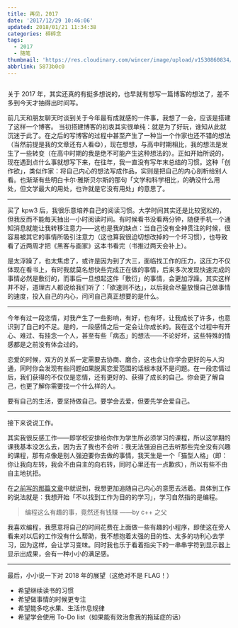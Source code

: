 ```yaml
---
title: 再见，2017
date: '2017/12/29 10:46:06'
updated: 2018/01/21 11:34:38
categories: 碎碎念
tags:
  - 2017
  - 随笔
thumbnail: 'https://res.cloudinary.com/wincer/image/upload/v1530860834/blog/goodbye_2017/cover.jpg'
abbrlink: 5873b0c0
---
```


<iframe frameborder="no" height="0" width="100%" src="https://note.itswincer.com/music/v1/?mid=001RjIc40vapmG&author=Capo%20Productions&title=4u&pic=M000000Xkryn0vUqzL&lrc=4010884"></iframe>

关于 2017 年，其实还真的有挺多想说的，也早就有想写一篇博客的想法了，差不多到今天才抽得出时间写。

前几天和朋友聊天时谈到关于今年最有成就感的一件事，我想了一会，应该是搭建了这样一个博客。<!-- more -->
当初搭建博客的初衷其实很单纯：就是为了好玩，谁知从此就沉迷于此了。在之后的写博客的过程中甚至产生了一种当一个作家也还不错的想法（当然前提是我的文章还有人看😋），现在想想，与高中时期相比，我的想法是发生了一些转变（在高中时期的我是绝不可能产生这种想法的）。正如开始所说的，现在遇到点什么事就想写下来，在往年，我一直没有写年末总结的习惯。这种「创作欲」，类似作家：将自己内心的想法写成作品，实则是把自己的内心剖析给别人看。也渐渐有些明白卡尔·雅斯贝尔斯的那句「文学和科学相比，的确没什么用处，但文学最大的用处，也许就是它没有用处」的意思了。

---

买了 kpw3 后，我很乐意培养自己的阅读习惯。大学时间其实还是比较宽松的，但我反而不能每天抽出一小时阅读时间。有时候看书没看两分钟，随便手机一个通知消息就能让我转移注意力——这也是我的缺点：当自己没有全神贯注的时候，很容易被其它的事情所吸引注意力（这也算我很迫切想改掉的一个坏习惯），也导致看了近两周才把《黑客与画家》这本书看完（书推过两天会补上）。

是太浮躁了，也太焦虑了，或许是因为到了大三，面临找工作的压力，这压力不仅体现在看书上，有时我就莫名想快些完成正在做的事情，后来多次发现快速完成的事情必然是敷衍的，而事后一旦想起这件「敷衍」的事情，会更加浮躁。其实这样并不好，道理古人都说给我们听了：「欲速则不达」，以后我会尽量放慢自己做事情的速度，投入自己的内心，问问自己真正想要的是什么。

---

今年有过一段恋情，对我产生了一些影响，有好，也有坏，让我成长了许多，也意识到了自己的不足。是的，一段感情之后一定会让你成长的。我在这个过程中有开心、难过、有挂念一个人，甚至有些「病态」的想法——不论好坏，这些特殊的情感都是之前没有体会过的。

恋爱的时候，双方的关系一定需要去协商、磨合，这也会让你学会更好的与人沟通，同时你会发现有些问题如果脱离恋爱范围的话根本就不是问题。在一段恋情过后，我们获得的不仅仅是恋情，还有更好的、获得了成长的自己。你会更了解自己，也更了解你需要找一个什么样的人。

要有自己的生活，要坚持做自己。要学会去爱，但要先学会爱自己。

---

接下来说说工作。

其实我很反感工作——即学校安排给你作为学生所必须学习的课程，所以这学期的课我基本没怎么去，因为去了我也不会听：我无法强迫自己去听那些完全没有兴趣的课程，那有点像是别人强迫要你去做的事情，我天生是一个「猫型人格」（即：你让我向左转，我会不由自主的向右转，同时心里还有一点歉疚），所以有些不由自主地抗拒。

在[之前写的那篇文章](../11ab0263/)中就说到，我想更加追随自己内心的意愿去活着。具体到工作的说法就是：我想开始「不以找到工作为目的的学习」，学习自然指的是编程。

> 编程这么有趣的事，竟然还有钱赚      ——by c++ 之父

我喜欢编程，我愿意将自己的时间花费在上面做一些有趣的小程序，即使这在旁人看来对以后的工作没有什么帮助，我不想抱着太强的目的性、太多的功利心去学习，因为这样，会让学习变味。同时我也乐于看着指尖下的一串串字符到显示器上显示出成果，会有一种小小的满足感。

---

最后，小小说一下对 2018 年的展望（这绝对不是 FLAG！）

- 希望继续读书的习惯
- 希望做事情的时候更专注
- 希望能多吃水果、生活作息规律
- 希望学会使用 To-Do list（如果能有效治愈我的拖延症的话）

